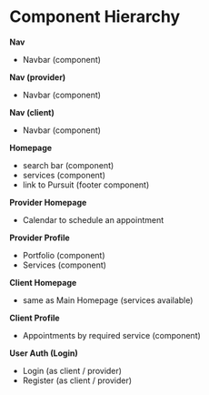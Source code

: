 # Component Hierarchy

**Nav**
-  Navbar (component)

**Nav (provider)**
-  Navbar (component)

**Nav (client)**
-  Navbar (component)



**Homepage**
- search bar (component)
- services (component)
- link to Pursuit (footer component)



**Provider Homepage**
- Calendar to schedule an appointment

**Provider Profile**
- Portfolio (component)
- Services (component)

**Client Homepage**
- same as Main Homepage (services available)

**Client Profile**
- Appointments by required service (component)



**User Auth (Login)**
- Login (as client / provider)
- Register (as client / provider)
